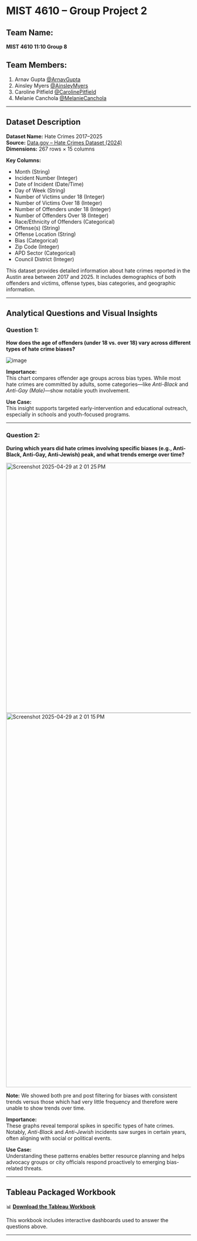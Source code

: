 # MIST 4610 – Group Project 2

## Team Name:
**MIST 4610 11:10 Group 8**

## Team Members:
1. Arnav Gupta [@ArnavGupta](https://www.github.com/akg93611)  
2. Ainsley Myers [@AinsleyMyers](https://www.github.com/anm00752)  
3. Caroline Pitfield [@CarolinePitfield](https://www.github.com/cgpitfield)  
4. Melanie Canchola [@MelanieCanchola](https://www.github.com/mcanchola1)

---

## Dataset Description

**Dataset Name:** Hate Crimes 2017–2025  
**Source:** [Data.gov – Hate Crimes Dataset (2024)](https://catalog.data.gov/dataset/hate-crimes-2024)  
**Dimensions:** 267 rows × 15 columns

**Key Columns:**
- Month (String)  
- Incident Number (Integer)  
- Date of Incident (Date/Time)  
- Day of Week (String)  
- Number of Victims under 18 (Integer)  
- Number of Victims Over 18 (Integer)  
- Number of Offenders under 18 (Integer)  
- Number of Offenders Over 18 (Integer)  
- Race/Ethnicity of Offenders (Categorical)  
- Offense(s) (String)  
- Offense Location (String)  
- Bias (Categorical)  
- Zip Code (Integer)  
- APD Sector (Categorical)  
- Council District (Integer)

This dataset provides detailed information about hate crimes reported in the Austin area between 2017 and 2025. It includes demographics of both offenders and victims, offense types, bias categories, and geographic information.

---

## Analytical Questions and Visual Insights

### **Question 1:**  
**How does the age of offenders (under 18 vs. over 18) vary across different types of hate crime biases?**

![image](https://github.com/user-attachments/assets/f7ff00b7-81b2-4c7a-9e67-3a4de1e1f44b)

**Importance:**  
This chart compares offender age groups across bias types. While most hate crimes are committed by adults, some categories—like *Anti-Black* and *Anti-Gay (Male)*—show notable youth involvement.

**Use Case:**  
This insight supports targeted early-intervention and educational outreach, especially in schools and youth-focused programs.

---

### **Question 2:**  
**During which years did hate crimes involving specific biases (e.g., Anti-Black, Anti-Gay, Anti-Jewish) peak, and what trends emerge over time?**

<img width="680" alt="Screenshot 2025-04-29 at 2 01 25 PM" src="https://github.com/user-attachments/assets/d820d4a2-0f28-4430-909e-2da7b4ca3a26" />

<img width="1018" alt="Screenshot 2025-04-29 at 2 01 15 PM" src="https://github.com/user-attachments/assets/b7c1d0d6-5fb3-4463-a105-3d12a063aafb" />

**Note:**
We showed both pre and post filtering for biases with consistent trends versus those which had very little frequency and therefore were unable to show trends over time.

**Importance:**  
These graphs reveal temporal spikes in specific types of hate crimes. Notably, *Anti-Black* and *Anti-Jewish* incidents saw surges in certain years, often aligning with social or political events.

**Use Case:**  
Understanding these patterns enables better resource planning and helps advocacy groups or city officials respond proactively to emerging bias-related threats.

---

## Tableau Packaged Workbook

📊 [**Download the Tableau Workbook**](https://github.com/mcanchola1/Project-2/blob/653c49c3400317f00f29563f68332aaa9a417482/Project2Tableau.twb)

This workbook includes interactive dashboards used to answer the questions above.

---
